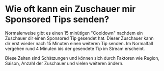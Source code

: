 # Wie oft kann ein Zuschauer mir Sponsored Tips senden?

Normalerweise gibt es einen 15 minütigen "Cooldown" nachdem ein Zuschauer dir einen Sponsored Tip gesendet hat.
Dieser Zuschauer kann dir erst wieder nach 15 Minuten einen weiteren Tip senden. Im Normalfall vergehen rund 4
Minuten bis der gesendete Tip im Stream erscheint.

Diese Zeiten sind Schätzungen und können sich durch Faktoren wie Region, Saison, Anzahl der Zuschauer und vielen
weiteren ändern.

